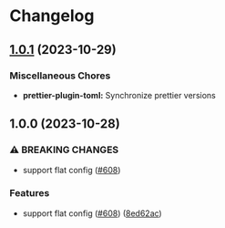# Changelog

## [1.0.1](https://github.com/re-taro/fmt/compare/prettier-plugin-toml-v1.0.0...prettier-plugin-toml-v1.0.1) (2023-10-29)

### Miscellaneous Chores

- **prettier-plugin-toml:** Synchronize prettier versions

## 1.0.0 (2023-10-28)

### ⚠ BREAKING CHANGES

- support flat config ([#608](https://github.com/re-taro/fmt/issues/608))

### Features

- support flat config ([#608](https://github.com/re-taro/fmt/issues/608)) ([8ed62ac](https://github.com/re-taro/fmt/commit/8ed62acbaa5018633fc57a361654c2803ca89ef7))
